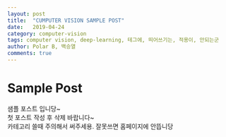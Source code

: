 ```yaml
---
layout: post
title:  "CUMPUTER VISION SAMPLE POST"
date:   2019-04-24
category: computer-vision
tags: computer vision, deep-learning, 테그에, 띄어쓰기는, 적용이, 안되는군
author: Polar B, 백승열
comments: true
---
```


# Sample Post
샘플 포스트 입니당~<br>
첫 포스트 작성 후 삭제 바랍니다~<br>
카테고리 쓸때 주의해서 써주세용. 잘못쓰면 홈페이지에 안뜹니당
